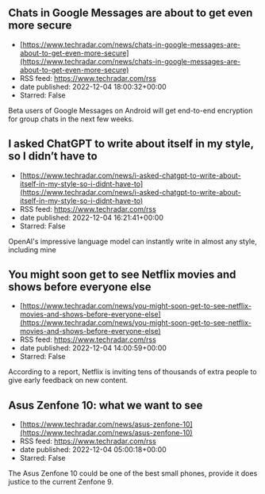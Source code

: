 ## Chats in Google Messages are about to get even more secure
 - [https://www.techradar.com/news/chats-in-google-messages-are-about-to-get-even-more-secure](https://www.techradar.com/news/chats-in-google-messages-are-about-to-get-even-more-secure)
 - RSS feed: https://www.techradar.com/rss
 - date published: 2022-12-04 18:00:32+00:00
 - Starred: False

Beta users of Google Messages on Android will get end-to-end encryption for group chats in the next few weeks.

## I asked ChatGPT to write about itself in my style, so I didn’t have to
 - [https://www.techradar.com/news/i-asked-chatgpt-to-write-about-itself-in-my-style-so-i-didnt-have-to](https://www.techradar.com/news/i-asked-chatgpt-to-write-about-itself-in-my-style-so-i-didnt-have-to)
 - RSS feed: https://www.techradar.com/rss
 - date published: 2022-12-04 16:21:41+00:00
 - Starred: False

OpenAI's impressive language model can instantly write in almost any style, including mine

## You might soon get to see Netflix movies and shows before everyone else
 - [https://www.techradar.com/news/you-might-soon-get-to-see-netflix-movies-and-shows-before-everyone-else](https://www.techradar.com/news/you-might-soon-get-to-see-netflix-movies-and-shows-before-everyone-else)
 - RSS feed: https://www.techradar.com/rss
 - date published: 2022-12-04 14:00:59+00:00
 - Starred: False

According to a report, Netflix is inviting tens of thousands of extra people to give early feedback on new content.

## Asus Zenfone 10: what we want to see
 - [https://www.techradar.com/news/asus-zenfone-10](https://www.techradar.com/news/asus-zenfone-10)
 - RSS feed: https://www.techradar.com/rss
 - date published: 2022-12-04 05:00:18+00:00
 - Starred: False

The Asus Zenfone 10 could be one of the best small phones, provide it does justice to the current Zenfone 9.
